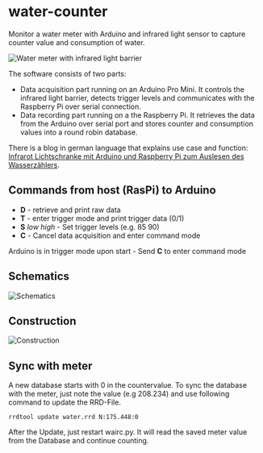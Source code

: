 # water-counter
Monitor a water meter with Arduino and infrared light sensor to capture counter value and consumption of water.

![Water meter with infrared light barrier](https://www.kompf.de/tech/images/watir.jpg)


The software consists of two parts:

* Data acquisition part running on an Arduino Pro Mini. It controls the infrared light barrier, detects trigger levels and communicates with the Raspberry Pi over serial connection.
* Data recording part running on a the Raspberry Pi. It retrieves the data from the Arduino over serial port and stores counter and consumption values into a round robin database.

There is a blog in german language that explains use case and function: [Infrarot Lichtschranke mit Arduino und Raspberry Pi zum Auslesen des Wasserzählers](https://www.kompf.de/tech/watir.html).


## Commands from host (RasPi) to Arduino

* __D__ - retrieve and print raw data
* __T__ - enter trigger mode and print trigger data (0/1)
* __S__ _low_ _high_ - Set trigger levels (e.g. 85 90)
* __C__ - Cancel data acquisition and enter command mode

Arduino is in trigger mode upon start - Send __C__ to enter command mode

## Schematics

![Schematics](https://www.kompf.de/tech/images/reflsensormini.png)


## Construction

![Construction](https://www.kompf.de/tech/images/watraspi.jpg)

## Sync with meter

A new database starts with 0 in the countervalue. To sync the database with the meter, just note the value (e.g 208.234) and use following command to update the RRD-File.

    rrdtool update water.rrd N:175.448:0
    
After the Update, just restart wairc.py. It will read the saved meter value from the Database and continue counting.
